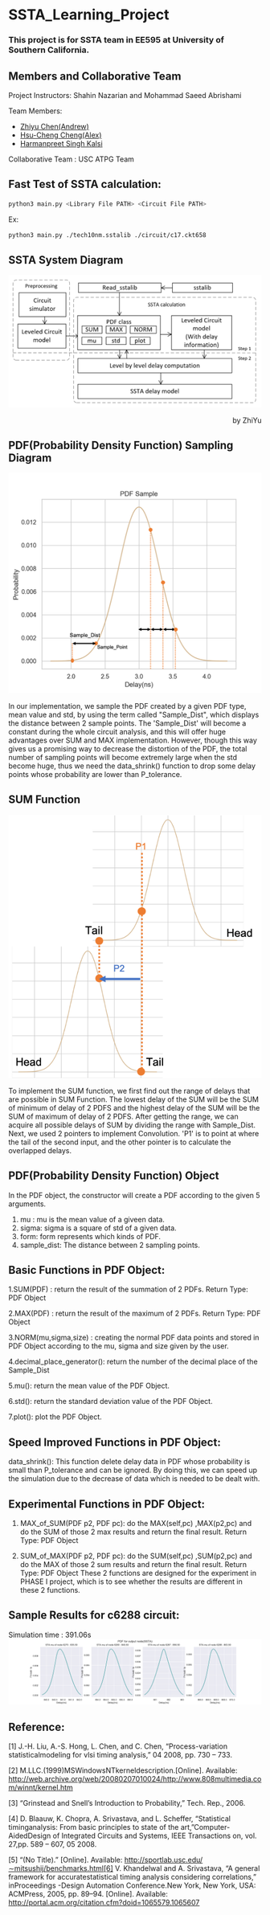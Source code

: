 # SSTA_Learning_Project
### This project is for SSTA team in EE595 at University of Southern California. 

## Members and Collaborative Team
Project Instructors: Shahin Nazarian and Mohammad Saeed Abrishami

Team Members:
* [Zhiyu Chen(Andrew)](https://github.com/Zhiyu-Chen-Github)
* [Hsu-Cheng Cheng(Alex)](https://github.com/HCC7952889662)
* [Harmanpreet Singh Kalsi](https://github.com/hkalsi-usc)

Collaborative Team : USC ATPG Team

## Fast Test of SSTA calculation:
```Bash
python3 main.py <Library File PATH> <Circuit File PATH>
```
Ex:
```Bash
python3 main.py ./tech10nm.sstalib ./circuit/c17.ckt658
```
## SSTA System Diagram
![Diagram](/images/System_overview.PNG)
<p align="right">by ZhiYu</p>

## PDF(Probability Density Function) Sampling Diagram
![Diagram](/images/sample.png)

In our implementation, we sample the PDF created by a given PDF type, mean value and std, by using the term called "Sample_Dist", which displays the distance between 2 sample points. The 'Sample_Dist' will become a constant during the whole circuit analysis, and this will offer huge advantages over SUM and MAX implementation. However, though this way gives us a promising way to decrease the distortion of the PDF, the total number of sampling points will become extremely large when the std become huge, thus we need the data_shrink() function to drop some delay points whose probability are lower than P_tolerance.


## SUM Function
![Diagram](/images/sum.png)

To implement the SUM function, we first find out the range of delays that are possible in SUM Function. The lowest delay of the SUM will be the SUM of minimum of delay of 2 PDFS and the highest delay of the SUM will be the SUM of maximum of delay of 2 PDFS. After getting the range, we can acquire all possible delays of SUM by dividing the range with Sample_Dist. Next, we used 2 pointers to implement Convolution. 'P1' is to point at where the tail of the second input, and the other pointer is to calculate the overlapped delays.

## PDF(Probability Density Function) Object
In the PDF object, the constructor will create a PDF according to the given 5 arguments.
1. mu : mu is the mean value of a giveen data.
2. sigma: sigma is a square of std of a given data.
3. form: form represents which kinds of PDF. 
4. sample_dist: The distance between 2 sampling points.

## Basic Functions in PDF Object:
1.SUM(PDF) : return the result of the summation of 2 PDFs. Return Type: PDF Object

2.MAX(PDF) : return the result of the maximum of 2 PDFs. Return Type: PDF Object 

3.NORM(mu,sigma,size) : creating the normal PDF data points and stored in PDF Object according to the mu, sigma and size given by the user.

4.decimal_place_generator(): return the number of the decimal place of the Sample_Dist

5.mu(): return the mean value of the PDF Object.

6.std(): return the standard deviation value of the PDF Object.

7.plot(): plot the PDF Object.

## Speed Improved Functions in PDF Object:
data_shrink(): This function delete delay data in PDF whose probability is small than P_tolerance and can be ignored. By doing this, we can speed up the simulation due to the decrease of data which is needed to be dealt with.  

## Experimental Functions in PDF Object:
1. MAX_of_SUM(PDF p2, PDF pc): do the MAX(self,pc) ,MAX(p2,pc) and do the SUM of those 2 max results and return the final result. Return Type: PDF Object  

2. SUM_of_MAX(PDF p2, PDF pc): do the SUM(self,pc) ,SUM(p2,pc) and do the MAX of those 2 sum results and return the final result. Return Type: PDF Object
These 2 functions are designed for the experiment in PHASE I project, which is to see whether the results are different in these 2 functions.

## Sample Results for c6288 circuit:
Simulation time : 391.06s
![c6288](/images/c6288_re.png)

## Reference:
[1]  J.-H. Liu, A.-S. Hong, L. Chen, and C. Chen, “Process-variation statisticalmodeling for vlsi timing analysis,” 04 2008, pp. 730 – 733.

[2]  M.LLC.(1999)MSWindowsNTkerneldescription.[Online].    Available: http://web.archive.org/web/20080207010024/http://www.808multimedia.com/winnt/kernel.htm

[3]  “Grinstead and Snell’s Introduction to Probability,” Tech. Rep., 2006.

[4]  D. Blaauw, K. Chopra, A. Srivastava, and L. Scheffer, “Statistical timinganalysis:  From  basic  principles  to  state  of  the  art,”Computer-AidedDesign of Integrated Circuits and Systems, IEEE Transactions on, vol. 27,pp. 589 – 607, 05 2008.

[5]  “(No   Title).”   [Online].   Available:   http://sportlab.usc.edu/∼mitsushij/benchmarks.html[6]  V.  Khandelwal  and  A.  Srivastava,  “A  general  framework  for  accuratestatistical  timing  analysis  considering  correlations,”  inProceedings -Design Automation Conference.New  York,  New  York,  USA:  ACMPress, 2005, pp. 89–94. [Online]. Available: http://portal.acm.org/citation.cfm?doid=1065579.1065607
